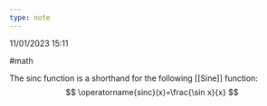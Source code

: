 ```yaml
---
type: note
---
```

11/01/2023 15:11

  #math 

The sinc function is a shorthand for the following [[Sine]] function:
$$
\operatorname{sinc}(x)=\frac{\sin x}{x}
$$
